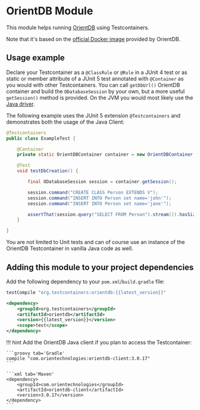 # OrientDB Module

This module helps running [OrientDB](https://orientdb.org/download) using Testcontainers.

Note that it's based on the [official Docker image](https://hub.docker.com/_/orientdb/) provided by OrientDB.

## Usage example

Declare your Testcontainer as a `@ClassRule` or `@Rule` in a JUnit 4 test or as static or member attribute of a JUnit 5 test annotated with `@Container` as you would with other Testcontainers.
You can call `getDbUrl()` OrientDB container and build the `ODatabaseSession` by your own, but a more useful `getSession()` method is provided.
On the JVM you would most likely use the [Java driver](https://github.com/).

The following example uses the JUnit 5 extension `@Testcontainers` and demonstrates both the usage of the Java Client:

```java tab="JUnit 5 example"
@Testcontainers
public class ExampleTest {

    @Container
    private static OrientDBContainer container = new OrientDBContainer();

    @Test
    void testDbCreation() {

        final ODatabaseSession session = container.getSession();

        session.command("CREATE CLASS Person EXTENDS V");
        session.command("INSERT INTO Person set name='john'");
        session.command("INSERT INTO Person set name='jane'");

        assertThat(session.query("SELECT FROM Person").stream()).hasSize(2);
    }

}
```

You are not limited to Unit tests and can of course use an instance of the OrientDB Testcontainer in vanilla Java code as well.


## Adding this module to your project dependencies

Add the following dependency to your `pom.xml`/`build.gradle` file:

```groovy tab='Gradle'
testCompile "org.testcontainers:orientdb:{{latest_version}}"
```

```xml tab='Maven'
<dependency>
    <groupId>org.testcontainers</groupId>
    <artifactId>orientdb</artifactId>
    <version>{{latest_version}}</version>
    <scope>test</scope>
</dependency>
```

!!! hint
    Add the OrientDB Java client if you plan to access the Testcontainer:
    
    ```groovy tab='Gradle'
    compile "com.orientechnologies:orientdb-client:3.0.17"
    ```
    
    ```xml tab='Maven'
    <dependency>
        <groupId>com.orientechnologies</groupId>
        <artifactId>orientdb-client</artifactId>
        <version>3.0.17</version>
    </dependency>
    ```
    



